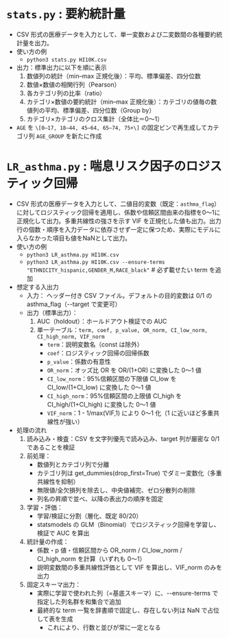 # `stats.py` : 要約統計量
- CSV 形式の医療データを入力として、単一変数および二変数間の各種要約統計量を出力。
- 使い方の例
  - `python3 stats.py HI10K.csv`
- 出力：標準出力に以下を順に表示
  1. 数値列の統計（min–max 正規化後）：平均、標準偏差、四分位数
  3. 数値×数値の相関行列（Pearson）
  4. 各カテゴリ列の比率（ratio）
  5. カテゴリ×数値の要約統計（min–max 正規化後）：カテゴリの値毎の数値列の平均、標準偏差、四分位数（Group by）
  6. カテゴリ×カテゴリのクロス集計（全体比＝0〜1）
- `AGE` を `\[0–17, 18–44, 45–64, 65–74, 75+\]` の固定ビンで再生成してカテゴリ列 `AGE_GROUP` を新たに作成

# `LR_asthma.py` : 喘息リスク因子のロジスティック回帰
- CSV 形式の医療データを入力として、二値目的変数（既定：`asthma_flag`）に対してロジスティック回帰を適用し、係数や信頼区間由来の指標を0〜1に正規化して出力。多重共線性の強さを示す VIF を正規化した値も出力。出力行の個数・順序を入力データに依存させず一定に保つため、実際にモデルに入らなかった項目も値をNaNとして出力。
- 使い方の例
  - `python3 LR_asthma.py HI10K.csv`
  - `python3 LR_asthma.py HI10K.csv --ensure-terms "ETHNICITY_hispanic,GENDER_M,RACE_black"` # 必ず載せたい term を追加
- 想定する入出力
  - 入力： ヘッダー付き CSV ファイル。デフォルトの目的変数は 0/1 の asthma_flag（--target で変更可）
  - 出力（標準出力）：
    1. AUC（holdout）：ホールドアウト検証での AUC
    2. 単一テーブル：`term, coef, p_value, OR_norm, CI_low_norm, CI_high_norm, VIF_norm`
        - `term`：説明変数名（const は除外）
        - `coef`：ロジスティック回帰の回帰係数
        - `p_value`：係数の有意性
        - `OR_norm`：オッズ比 OR を OR/(1+OR) に変換した 0〜1 値
        - `CI_low_norm`：95%信頼区間の下限値 CI_low を CI_low/(1+CI_low) に変換した 0～1 値
        - `CI_high_norm`：95%信頼区間の上限値 CI_high を CI_high/(1+CI_high) に変換した 0～1 値
        - `VIF_norm`：1 - 1/max(VIF,1) により 0〜1 化（1 に近いほど多重共線性が強い）
- 処理の流れ
  1. 読み込み・検査：CSV を文字列優先で読み込み、target 列が厳密な 0/1 であることを検証
  2. 前処理：
      - 数値列とカテゴリ列で分離
      - カテゴリ列は get_dummies(drop_first=True) でダミー変数化（多重共線性を抑制）
      - 無限値/全欠損列を除去し、中央値補完、ゼロ分散列の削除
      - 列名の昇順で並べ、以降の表出力の順序を固定
  3. 学習・評価：
      - 学習/検証に分割（層化、既定 80/20）
      - statsmodels の GLM（Binomial）でロジスティック回帰を学習し、検証で AUC を算出
  4. 統計量の作成：
      - 係数・p 値・信頼区間から OR_norm / CI_low_norm / CI_high_norm を計算（いずれも 0〜1）
      - 説明変数間の多重共線性評価として VIF を算出し、VIF_norm のみを出力
  5. 固定スキーマ出力：
      - 実際に学習で使われた列（=基底スキーマ）に、--ensure-terms で指定した列名群を和集合で追加
      - 最終的な term 一覧を辞書順で固定し、存在しない列は NaN で占位して表を生成
          - これにより、行数と並びが常に一定となる 
